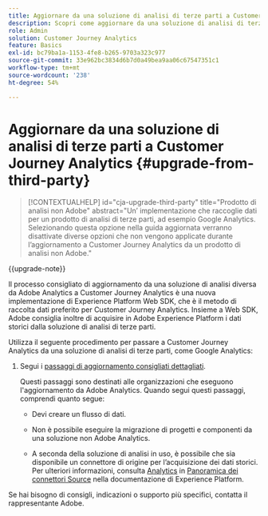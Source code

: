 ```yaml
---
title: Aggiornare da una soluzione di analisi di terze parti a Customer Journey Analytics
description: Scopri come aggiornare da una soluzione di analisi di terze parti a Customer Journey Analytics
role: Admin
solution: Customer Journey Analytics
feature: Basics
exl-id: bc79ba1a-1153-4fe8-b265-9703a323c977
source-git-commit: 33e962bc3834d6b7d0a49bea9aa06c67547351c1
workflow-type: tm+mt
source-wordcount: '238'
ht-degree: 54%

---
```


# Aggiornare da una soluzione di analisi di terze parti a Customer Journey Analytics {#upgrade-from-third-party}

<!-- markdownlint-disable MD034 -->

>[!CONTEXTUALHELP]
>id="cja-upgrade-third-party"
>title="Prodotto di analisi non Adobe"
>abstract="Un’ implementazione che raccoglie dati per un prodotto di analisi di terze parti, ad esempio Google Analytics. Selezionando questa opzione nella guida aggiornata verranno disattivate diverse opzioni che non vengono applicate durante l’aggiornamento a Customer Journey Analytics da un prodotto di analisi non Adobe."

<!-- markdownlint-enable MD034 -->

{{upgrade-note}}

Il processo consigliato di aggiornamento da una soluzione di analisi diversa da Adobe Analytics a Customer Journey Analytics è una nuova implementazione di Experience Platform Web SDK, che è il metodo di raccolta dati preferito per Customer Journey Analytics. Insieme a Web SDK, Adobe consiglia inoltre di acquisire in Adobe Experience Platform i dati storici dalla soluzione di analisi di terze parti.

<!-- After you have enough historical data using the Experience Platform Web SDK and you have fully transitioned to Customer Journey Analytics, the Analytics source connector can be turned off and the Web SDK can be used exclusively. -->

Utilizza il seguente procedimento per passare a Customer Journey Analytics da una soluzione di analisi di terze parti, come Google Analytics:

1. Segui i [passaggi di aggiornamento consigliati dettagliati](/help/getting-started/cja-upgrade/cja-upgrade-recommendations.md#detailed-recommended-upgrade-steps).

   Questi passaggi sono destinati alle organizzazioni che eseguono l&#39;aggiornamento da Adobe Analytics. Quando segui questi passaggi, comprendi quanto segue:

   * Devi creare un flusso di dati.

   * Non è possibile eseguire la migrazione di progetti e componenti da una soluzione non Adobe Analytics.

   * A seconda della soluzione di analisi in uso, è possibile che sia disponibile un connettore di origine per l’acquisizione dei dati storici. Per ulteriori informazioni, consulta [Analytics](https://experienceleague.adobe.com/en/docs/experience-platform/sources/home#analytics) in [Panoramica dei connettori Source](https://experienceleague.adobe.com/en/docs/experience-platform/sources/home) nella documentazione di Experience Platform.


Se hai bisogno di consigli, indicazioni o supporto più specifici, contatta il rappresentante Adobe.

